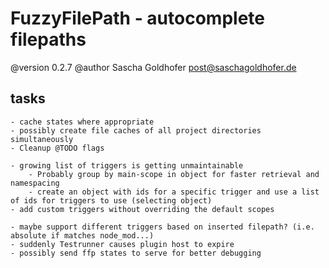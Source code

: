 # FuzzyFilePath - autocomplete filepaths

@version 0.2.7
@author Sascha Goldhofer <post@saschagoldhofer.de>


## tasks

    - cache states where appropriate
    - possibly create file caches of all project directories simultaneously
    - Cleanup @TODO flags

    - growing list of triggers is getting unmaintainable
        - Probably group by main-scope in object for faster retrieval and namespacing
        - create an object with ids for a specific trigger and use a list of ids for triggers to use (selecting object)
    - add custom triggers without overriding the default scopes

    - maybe support different triggers based on inserted filepath? (i.e. absolute if matches node_mod...)
    - suddenly Testrunner causes plugin host to expire
    - possibly send ffp states to serve for better debugging
